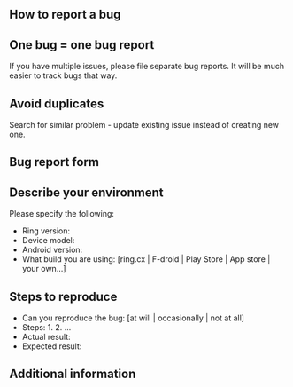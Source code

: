 How to report a bug
-------------------

## One bug = one bug report

If you have multiple issues, please file separate bug reports. It will be much easier to track bugs that way.

## Avoid duplicates

Search for similar problem - update existing issue instead of creating new one.


Bug report form
---------------

## Describe your environment

Please specify the following:

-   Ring version: 
-   Device model: 
-   Android version: 
-   What build you are using: [ring.cx | F-droid | Play Store | App store | your own...]

## Steps to reproduce

-   Can you reproduce the bug: [at will | occasionally | not at all]
-   Steps:
	1.
        2.
        ...
-   Actual result: 
-   Expected result: 

## Additional information

